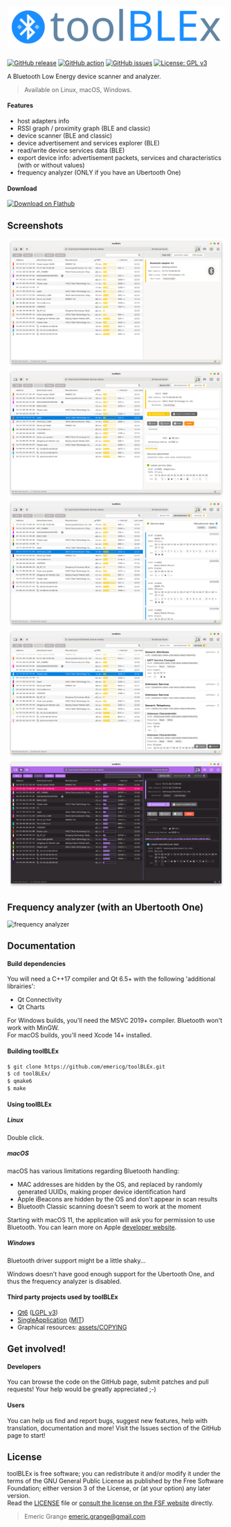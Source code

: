 # ![toolBLEx](assets/gfx/logos/banner.svg)

[![GitHub release](https://img.shields.io/badge/release-0.13-blue?style=flat-square)](https://github.com/emericg/toolBLEx/releases)
[![GitHub action](https://img.shields.io/github/actions/workflow/status/emericg/toolBLEx/builds_desktop_qmake.yml?style=flat-square)](https://github.com/emericg/toolBLEx/actions/workflows/builds_desktop_qmake.yml)
[![GitHub issues](https://img.shields.io/github/issues/emericg/toolBLEx.svg?style=flat-square)](https://github.com/emericg/toolBLEx/issues)
[![License: GPL v3](https://img.shields.io/badge/license-GPL%20v3-brightgreen.svg?style=flat-square)](http://www.gnu.org/licenses/gpl-3.0)

A Bluetooth Low Energy device scanner and analyzer.

> Available on Linux, macOS, Windows.

#### Features

- host adapters info
- RSSI graph / proximity graph (BLE and classic)
- device scanner (BLE and classic)
- device advertisement and services explorer (BLE)
- read/write device services data (BLE)
- export device info: advertisement packets, services and characteristics (with or without values)
- frequency analyzer (ONLY if you have an Ubertooth One)

#### Download

<a href='https://flathub.org/apps/io.emeric.toolblex'><img width='200' alt='Download on Flathub' src='https://dl.flathub.org/assets/badges/flathub-badge-en.png'/></a>

## Screenshots

![Bluetooth scanner](https://raw.githubusercontent.com/emericg/screenshots_flathub/master/toolBLEx/list1.png)
![BLE device info](https://raw.githubusercontent.com/emericg/screenshots_flathub/master/toolBLEx/list2.png)
![BLE device advertisement](https://raw.githubusercontent.com/emericg/screenshots_flathub/master/toolBLEx/adv1.png)
![BLE device service read](https://raw.githubusercontent.com/emericg/screenshots_flathub/master/toolBLEx/srv1.png)
![GUI dark mode](https://raw.githubusercontent.com/emericg/screenshots_flathub/master/toolBLEx/theme2.png)


## Frequency analyzer (with an Ubertooth One)

![frequency analyzer](https://raw.githubusercontent.com/emericg/screenshots_flathub/master/toolBLEx/freqanalyzer1.webp)


## Documentation

#### Build dependencies

You will need a C++17 compiler and Qt 6.5+ with the following 'additional librairies':  
- Qt Connectivity
- Qt Charts

For Windows builds, you'll need the MSVC 2019+ compiler. Bluetooth won't work with MinGW.  
For macOS builds, you'll need Xcode 14+ installed.  

#### Building toolBLEx

```bash
$ git clone https://github.com/emericg/toolBLEx.git
$ cd toolBLEx/
$ qmake6
$ make
```

#### Using toolBLEx

##### Linux

Double click.

##### macOS

macOS has various limitations regarding Bluetooth handling:  
- MAC addresses are hidden by the OS, and replaced by randomly generated UUIDs, making proper device identification hard
- Apple iBeacons are hidden by the OS and don't appear in scan results
- Bluetooth Classic scanning doesn't seem to work at the moment

Starting with macOS 11, the application will ask you for permission to use Bluetooth. You can learn more on Apple [developer website](https://developer.apple.com/documentation/bundleresources/information_property_list/nsbluetoothalwaysusagedescription).

##### Windows

Bluetooth driver support might be a little shaky...

Windows doesn't have good enough support for the Ubertooth One, and thus the frequency analyzer is disabled.

#### Third party projects used by toolBLEx

* [Qt6](https://www.qt.io) ([LGPL v3](https://www.gnu.org/licenses/lgpl-3.0.txt))
* [SingleApplication](https://github.com/itay-grudev/SingleApplication) ([MIT](https://opensource.org/licenses/MIT))
* Graphical resources: [assets/COPYING](assets/COPYING)


## Get involved!

#### Developers

You can browse the code on the GitHub page, submit patches and pull requests! Your help would be greatly appreciated ;-)

#### Users

You can help us find and report bugs, suggest new features, help with translation, documentation and more! Visit the Issues section of the GitHub page to start!


## License

toolBLEx is free software; you can redistribute it and/or modify it under the terms of the GNU General Public License as published by the Free Software Foundation; either version 3 of the License, or (at your option) any later version.  
Read the [LICENSE](LICENSE.md) file or [consult the license on the FSF website](https://www.gnu.org/licenses/gpl-3.0.txt) directly.

> Emeric Grange <emeric.grange@gmail.com>
